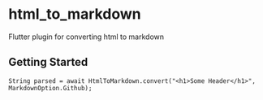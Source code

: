 # html_to_markdown

Flutter  plugin for converting html to markdown

## Getting Started

`String parsed = await HtmlToMarkdown.convert("<h1>Some Header</h1>", MarkdownOption.Github);`
